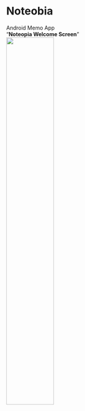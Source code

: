 # Noteobia
Android Memo App
<br/>
<q><b>Noteopia Welcome Screen</b></q><br/>
<img src="https://github.com/MU-SA/Noteopia/blob/master/Noteopia/extras/splash.png" height = "50%" width="50%">
